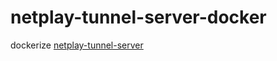# netplay-tunnel-server-docker

dockerize [netplay-tunnel-server](https://github.com/libretro/netplay-tunnel-server)
